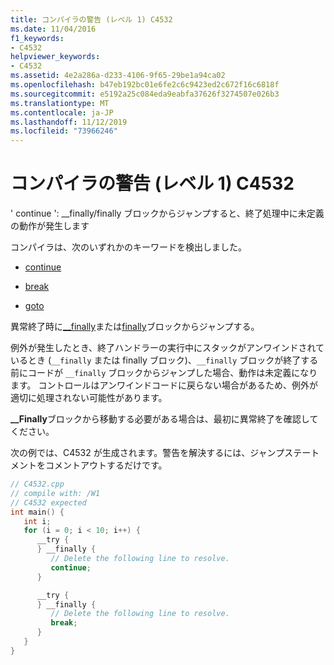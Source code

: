 ```yaml
---
title: コンパイラの警告 (レベル 1) C4532
ms.date: 11/04/2016
f1_keywords:
- C4532
helpviewer_keywords:
- C4532
ms.assetid: 4e2a286a-d233-4106-9f65-29be1a94ca02
ms.openlocfilehash: b47eb192bc01e6fe2c6c9423ed2c672f16c6818f
ms.sourcegitcommit: e5192a25c084eda9eabfa37626f3274507e026b3
ms.translationtype: MT
ms.contentlocale: ja-JP
ms.lasthandoff: 11/12/2019
ms.locfileid: "73966246"
---
```

# <a name="compiler-warning-level-1-c4532"></a>コンパイラの警告 (レベル 1) C4532

' continue ': __finally/finally ブロックからジャンプすると、終了処理中に未定義の動作が発生します

コンパイラは、次のいずれかのキーワードを検出しました。

- [continue](../../cpp/continue-statement-cpp.md)

- [break](../../cpp/break-statement-cpp.md)

- [goto](../../cpp/goto-statement-cpp.md)

異常終了時に[__finally](../../cpp/try-finally-statement.md)または[finally](../../dotnet/finally.md)ブロックからジャンプする。

例外が発生したとき、終了ハンドラーの実行中にスタックがアンワインドされているとき (`__finally` または finally ブロック)、`__finally` ブロックが終了する前にコードが `__finally` ブロックからジャンプした場合、動作は未定義になります。 コントロールはアンワインドコードに戻らない場合があるため、例外が適切に処理されない可能性があります。

**__Finally**ブロックから移動する必要がある場合は、最初に異常終了を確認してください。

次の例では、C4532 が生成されます。警告を解決するには、ジャンプステートメントをコメントアウトするだけです。

```cpp
// C4532.cpp
// compile with: /W1
// C4532 expected
int main() {
   int i;
   for (i = 0; i < 10; i++) {
      __try {
      } __finally {
         // Delete the following line to resolve.
         continue;
      }

      __try {
      } __finally {
         // Delete the following line to resolve.
         break;
      }
   }
}
```